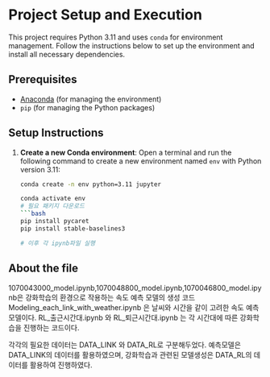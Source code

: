 # Project Setup and Execution

This project requires Python 3.11 and uses `conda` for environment management. Follow the instructions below to set up the environment and install all necessary dependencies.

## Prerequisites

- [Anaconda](https://www.anaconda.com/products/distribution) (for managing the environment)
- `pip` (for managing the Python packages)

## Setup Instructions

1. **Create a new Conda environment**:
   Open a terminal and run the following command to create a new environment named `env` with Python version 3.11:

   ```bash
   conda create -n env python=3.11 jupyter
   ```
   
   ```bash
   conda activate env
   # 필요 패키지 다운로드
   ```bash
   pip install pycaret
   pip install stable-baselines3

   # 이후 각 ipynb파일 실행

## About the file

1070043000_model.ipynb,1070048800_model.ipynb,1070046800_model.ipynb은 강화학습의 환경으로 작용하는 속도 예측 모델의 생성 코드
Modeling_each_link_with_weather.ipynb 은 날씨와 시간을 같이 고려한 속도 예측 모델이다.
RL_출근시간대.ipynb 와 RL_퇴근시간대.ipynb 는 각 시간대에 따른 강화학습을 진행하는 코드이다.

각각의 필요한 데이터는 DATA_LINK 와 DATA_RL로 구분해두었다. 예측모델은 DATA_LINK의 데이터를 활용하였으며, 강화학습과 관련된 모델생성은 DATA_RL의 데이터를 활용하여 진행하였다.
